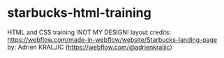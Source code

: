 # starbucks-html-training
HTML and CSS training 
!NOT MY DESIGN!
layout credits: https://webflow.com/made-in-webflow/website/Starbucks-landing-page
by: Adrien KRALJIC (https://webflow.com/@adrienkraljic)
